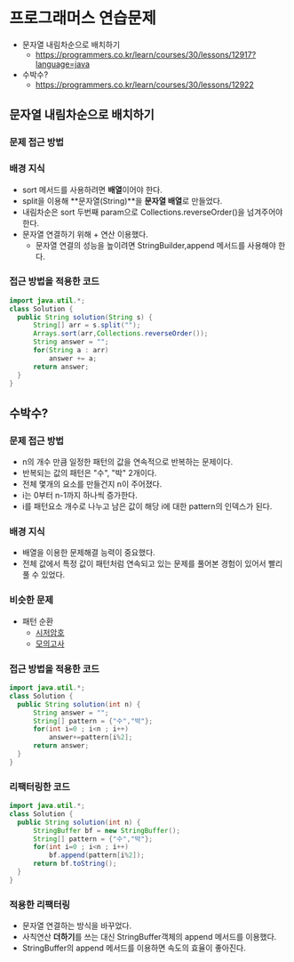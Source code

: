 # 프로그래머스 연습문제 
- 문자열 내림차순으로 배치하기
    - https://programmers.co.kr/learn/courses/30/lessons/12917?language=java
- 수박수?
    - https://programmers.co.kr/learn/courses/30/lessons/12922

## 문자열 내림차순으로 배치하기
### 문제 접근 방법

### 배경 지식
- sort 메서드를 사용하려면 **배열**이어야 한다.
- split을 이용해 **문자열(String)**을 **문자열 배열**로 만들었다.
- 내림차순은 sort 두번째 param으로 Collections.reverseOrder()을 넘겨주어야 한다. 
- 문자열 연결하기 위해 + 연산 이용했다. 
    - 문자열 연결의 성능을 높이려면 StringBuilder,append 메서드를 사용해야 한다.


### 접근 방법을 적용한 코드
```java
import java.util.*;
class Solution {
  public String solution(String s) {
      String[] arr = s.split("");
      Arrays.sort(arr,Collections.reverseOrder());
      String answer = "";
      for(String a : arr) 
          answer += a;
      return answer;
  }
}
```

## 수박수? 
### 문제 접근 방법 
- n의 개수 만큼 일정한 패턴의 값을 연속적으로 반복하는 문제이다.
- 반복되는 값의 패턴은 "수", "박" 2개이다.
- 전체 몇개의 요소를 만들건지 n이 주어졌다. 
- i는 0부터 n-1까지 하나씩 증가한다.
- i를 패턴요소 개수로 나누고 남은 값이 해당 i에 대한 pattern의 인덱스가 된다.

### 배경 지식
- 배열을 이용한 문제해결 능력이 중요했다.
- 전체 값에서 특정 값이 패턴처럼 연속되고 있는 문제를 풀어본 경험이 있어서 빨리 풀 수 있었다.

### 비슷한 문제
- 패턴 순환
    - [시저암호](https://programmers.co.kr/learn/courses/30/lessons/12926)
    - [모의고사](https://programmers.co.kr/learn/courses/30/lessons/42840)

### 접근 방법을 적용한 코드
```java
import java.util.*;
class Solution {
  public String solution(int n) {
      String answer = "";
      String[] pattern = {"수","박"};
      for(int i=0 ; i<n ; i++)
          answer+=pattern[i%2];
      return answer;
  }
}
```

### 리팩터링한 코드
```java
import java.util.*;
class Solution {
  public String solution(int n) {
      StringBuffer bf = new StringBuffer();
      String[] pattern = {"수","박"};
      for(int i=0 ; i<n ; i++)
          bf.append(pattern[i%2]);
      return bf.toString();
  }
}
```

### 적용한 리팩터링
- 문자열 연결하는 방식을 바꾸었다.
- 사칙연산 **더하기**를 쓰는 대신 StringBuffer객체의 append 메서드를 이용했다.
- StringBuffer의 append 메서드를 이용하면 속도의 효율이 좋아진다. 